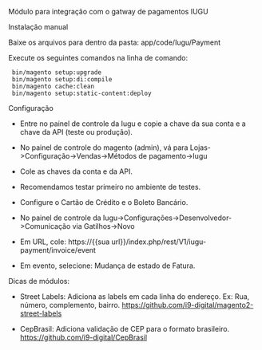 Módulo para integração com o gatway de pagamentos IUGU

Instalação manual

Baixe os arquivos para dentro da pasta: app/code/Iugu/Payment

Execute os seguintes comandos na linha de comando:

```
 bin/magento setup:upgrade
 bin/magento setup:di:compile
 bin/magento cache:clean
 bin/magento setup:static-content:deploy
```

Configuração

- Entre no painel de controle da Iugu e copie a chave da sua conta e a chave da API (teste ou produção).
- No painel de controle do magento (admin), vá para Lojas->Configuração->Vendas->Métodos de pagamento->Iugu
- Cole as chaves da conta e da API.
- Recomendamos testar primeiro no ambiente de testes.
- Configure o Cartão de Crédito e o Boleto Bancário.

- No painel de controle da Iugu->Configurações->Desenvolvedor->Comunicação via Gatilhos->Novo 
- Em URL, cole: https://{{sua url}}/index.php/rest/V1/iugu-payment/invoice/event
- Em evento, selecione: Mudança de estado de Fatura.



Dicas de módulos:

* Street Labels: Adiciona as labels em cada linha do endereço. Ex: Rua, número, complemento, bairro.
https://github.com/i9-digital/magento2-street-labels

* CepBrasil: Adiciona validação de CEP para o formato brasileiro.
https://github.com/i9-digital/CepBrasil
